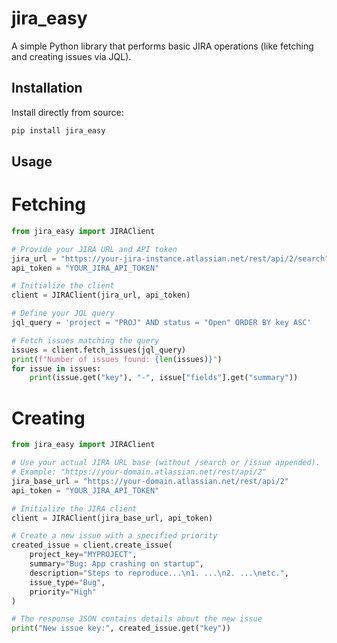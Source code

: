 # jira_easy

A simple Python library that performs basic JIRA operations (like fetching and creating issues via JQL).

## Installation

Install directly from source:
```bash
pip install jira_easy
```

## Usage

# Fetching

```python
from jira_easy import JIRAClient

# Provide your JIRA URL and API token
jira_url = "https://your-jira-instance.atlassian.net/rest/api/2/search"
api_token = "YOUR_JIRA_API_TOKEN"

# Initialize the client
client = JIRAClient(jira_url, api_token)

# Define your JQL query
jql_query = 'project = "PROJ" AND status = "Open" ORDER BY key ASC'

# Fetch issues matching the query
issues = client.fetch_issues(jql_query)
print(f"Number of issues found: {len(issues)}")
for issue in issues:
    print(issue.get("key"), "-", issue["fields"].get("summary"))
```

# Creating

```python
from jira_easy import JIRAClient

# Use your actual JIRA URL base (without /search or /issue appended).
# Example: "https://your-domain.atlassian.net/rest/api/2"
jira_base_url = "https://your-domain.atlassian.net/rest/api/2"
api_token = "YOUR_JIRA_API_TOKEN"

# Initialize the JIRA client
client = JIRAClient(jira_base_url, api_token)

# Create a new issue with a specified priority
created_issue = client.create_issue(
    project_key="MYPROJECT",
    summary="Bug: App crashing on startup",
    description="Steps to reproduce...\n1. ...\n2. ...\netc.",
    issue_type="Bug",
    priority="High"
)

# The response JSON contains details about the new issue
print("New issue key:", created_issue.get("key"))

```